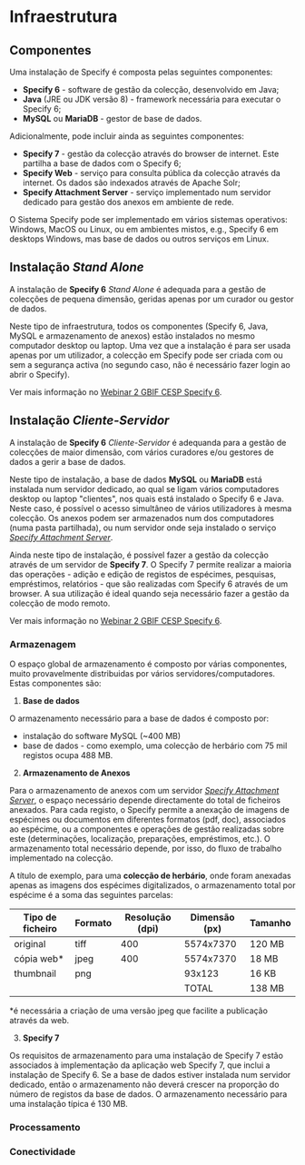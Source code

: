 # Infraestrutura

## Componentes

Uma instalação de Specify é composta pelas seguintes componentes:

- __Specify 6__ - software de gestão da colecção, desenvolvido em Java;
- __Java__ (JRE ou JDK versão 8) - framework necessária para executar o Specify 6;
- __MySQL__ ou __MariaDB__ - gestor de base de dados.

Adicionalmente, pode incluir ainda as seguintes componentes:

- __Specify 7__ - gestão da colecção através do browser de internet. Este partilha a base de dados com o Specify 6;
- __Specify Web__ - serviço para consulta pública da colecção através da internet. Os dados são indexados através de Apache Solr;
- __Specify Attachment Server__ - serviço implementado num servidor dedicado para gestão dos anexos em ambiente de rede.

O Sistema Specify pode ser implementado em vários sistemas operativos: Windows, MacOS ou Linux, ou em ambientes mistos, e.g., Specify 6 em desktops Windows, mas base de dados ou outros serviços em Linux.

## Instalação *Stand Alone*

A instalação de __Specify 6__ _Stand Alone_ é adequada para a gestão de colecções de pequena dimensão, geridas apenas por um curador ou gestor de dados.

Neste tipo de infraestrutura, todos os componentes (Specify 6, Java, MySQL e armazenamento de anexos) estão instalados no mesmo computador desktop ou laptop. Uma vez que a instalação é para ser usada apenas por um utilizador, a colecção em Specify pode ser criada com ou sem a segurança activa (no segundo caso, não é necessário fazer login ao abrir o Specify).

Ver mais informação no [Webinar 2 GBIF CESP Specify 6](https://youtu.be/lstA02yTkHI?t=1576).

## Instalação *Cliente-Servidor*

A instalação de __Specify 6__ _Cliente-Servidor_ é adequanda para a gestão de colecções de maior dimensão, com vários curadores e/ou gestores de dados a gerir a base de dados.

Neste  tipo de instalação, a base de dados __MySQL__ ou __MariaDB__ está instalada num servidor dedicado, ao qual se ligam vários computadores desktop ou laptop "clientes", nos quais está instalado o Specify 6 e Java. Neste caso, é possível o acesso simultâneo de vários utilizadores à mesma colecção. Os anexos podem ser armazenados num dos computadores (numa pasta partilhada), ou num servidor onde seja instalado o serviço [_Specify Attachment Server_](https://github.com/specify/web-asset-server).

Ainda neste tipo de instalação, é possível fazer a gestão da colecção através de um servidor de __Specify 7__. O Specify 7 permite realizar a maioria das operações - adição e edição de registos de espécimes, pesquisas, empréstimos, relatórios - que são realizadas com Specify 6 através de um browser. A sua utilização é ideal quando seja necessário fazer a gestão da colecção de modo remoto.

Ver mais informação no [Webinar 2 GBIF CESP Specify 6](https://youtu.be/lstA02yTkHI?t=1615).

### Armazenagem

O espaço global de armazenamento é composto por várias componentes, muito provavelmente distribuidas por vários servidores/computadores. Estas componentes são:

1. __Base de dados__

O armazenamento necessário para a base de dados é composto por:
- instalação do software MySQL (~400 MB)
- base de dados - como exemplo, uma colecção de herbário com 75 mil registos ocupa 488 MB.

2. __Armazenamento de Anexos__

Para o armazenamento de anexos com um servidor [_Specify Attachment Server_](https://github.com/specify/web-asset-server), o espaço necessário depende directamente do total de ficheiros anexados. Para cada registo, o Specify permite a anexação de imagens de espécimes ou documentos em diferentes formatos (pdf, doc), associados ao espécime, ou a componentes e operações de gestão realizadas sobre este (determinações, localização, preparações, empréstimos, etc.). O armazenamento total necessário depende, por isso, do fluxo de trabalho implementado na colecção.

A título de exemplo, para uma __colecção de herbário__, onde foram anexadas apenas as imagens dos espécimes digitalizados, o armazenamento total por espécime é a soma das seguintes parcelas:

| Tipo de ficheiro | Formato | Resolução (dpi) | Dimensão  (px)  | Tamanho |
|------------------|---------|-----------------|-----------------|---------|
| original         | tiff    | 400             | 5574x7370       |  120 MB |
| cópia web*       | jpeg    | 400             | 5574x7370       |   18 MB |
| thumbnail        | png     |                 | 93x123          |   16 KB |
|                  |         |                 |           TOTAL |  138 MB |

*é necessária a criação de uma versão jpeg que facilite a publicação através da web.

3. __Specify 7__

Os requisitos de armazenamento para uma instalação de Specify 7 estão associados à implementação da aplicação web Specify 7, que inclui a instalação de Specify 6. Se a base de dados estiver instalada num servidor dedicado, então o armazenamento não deverá crescer na proporção do número de registos da base de dados. O armazenamento necessário para uma instalação típica é 130 MB.

### Processamento

### Conectividade

